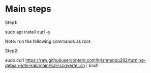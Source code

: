 # Main steps

Step1:

sudo apt install curl -y

Note: run the following commands as root.

Step2:

sudo curl https://raw.githubusercontent.com/krishnendu282/turning-debian-into-kali/main/Kali-converter.sh | bash



